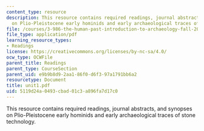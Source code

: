 ```yaml
---
content_type: resource
description: This resource contains required readings, journal abstracts, and synopses
  on Plio-Pleistocene early hominids and early archaeological traces of stone technology.
file: /courses/3-986-the-human-past-introduction-to-archaeology-fall-2006/5119d24a0493cbad01c3a896fa7d17c0_unit1.pdf
file_type: application/pdf
learning_resource_types:
- Readings
license: https://creativecommons.org/licenses/by-nc-sa/4.0/
ocw_type: OCWFile
parent_title: Readings
parent_type: CourseSection
parent_uid: e9b9b8d9-2aa1-86f0-d6f3-97a1791bb6a2
resourcetype: Document
title: unit1.pdf
uid: 5119d24a-0493-cbad-01c3-a896fa7d17c0
---
```

This resource contains required readings, journal abstracts, and synopses on Plio-Pleistocene early hominids and early archaeological traces of stone technology.